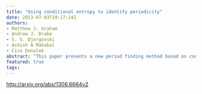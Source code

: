 ```yaml
---
title: "Using conditional entropy to identify periodicity"
date: 2013-07-03T19:17:24Z
authors:
- Matthew J. Graham
- Andrew J. Drake
- S. G. Djorgovski
- Ashish A Mahabal
- Ciro Donalek
abstract: "This paper presents a new period finding method based on conditional entropy that is both efficient and accurate. We demonstrate its applicability on simulated and real data. We find that it has comparable performance to other information-based techniques with simulated data but is superior with real data, both for finding periods and just identifying periodic behaviour. In particular, it is robust against common aliasing issues found with other period-finding algorithms."
featured: true
tags:
---
```

http://arxiv.org/abs/1306.6664v2